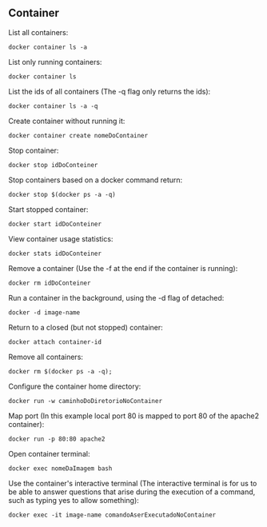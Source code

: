 ## Container

List all containers:
```
docker container ls -a
```

List only running containers:
```
docker container ls
```

List the ids of all containers (The -q flag only returns the ids):
```
docker container ls -a -q
```

Create container without running it:
```
docker container create nomeDoContainer
```

Stop container:
```
docker stop idDoConteiner
```

Stop containers based on a docker command return:
```
docker stop $(docker ps -a -q)
```

Start stopped container:
```
docker start idDoConteiner
```

View container usage statistics:
```
docker stats idDoConteiner
```

Remove a container (Use the -f at the end if the container is running):
```
docker rm idDoConteiner
```

Run a container in the background, using the -d flag of detached:
```
docker -d image-name
```

Return to a closed (but not stopped) container:
```
docker attach container-id
```

Remove all containers:
```
docker rm $(docker ps -a -q); 
```

Configure the container home directory:
```
docker run -w caminhoDoDiretorioNoContainer
```

Map port (In this example local port 80 is mapped to port 80 of the apache2 container):
```
docker run -p 80:80 apache2
```

Open container terminal:
```
docker exec nomeDaImagem bash
```

Use the container's interactive terminal (The interactive terminal is for us to be able to answer questions that arise during the execution of a command, such as typing yes to allow something):
```
docker exec -it image-name comandoAserExecutadoNoContainer
```
